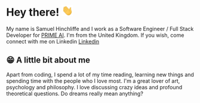 
# Hey there! <img src="https://raw.githubusercontent.com/Samuel-Hinchliffe/Samuel-Hinchliffe/master/wave.gif" width="30px">

My name is Samuel Hinchliffe and I work as a Software Engineer / Full Stack Developer for [PRIME AI](https://www.primeai.co.uk/). I'm from the United Kingdom. If you wish, come connect with me on Linkedin [Linkedin](https://www.linkedin.com/in/samuel-hinchliffe-2bb5801a5/)

## 😁 A little bit about me

Apart from coding, I spend a lot of my time reading, learning new things and spending time with the people who I love most. I'm a great lover of art, psychology and philosophy. I love discussing crazy ideas and profound theoretical questions. Do dreams really mean anything? 


  

